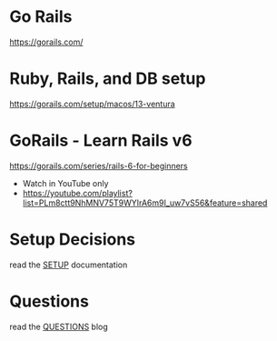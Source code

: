 

# Go Rails
https://gorails.com/

# Ruby, Rails, and DB setup
https://gorails.com/setup/macos/13-ventura

# GoRails - Learn Rails v6
https://gorails.com/series/rails-6-for-beginners
- Watch in YouTube only
- https://youtube.com/playlist?list=PLm8ctt9NhMNV75T9WYIrA6m9I_uw7vS56&feature=shared

# Setup Decisions
read the [SETUP](./doc/SETUP.md) documentation

# Questions
read the [QUESTIONS](./doc/QUESTIONS.md) blog